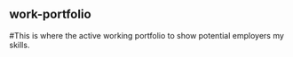 ## work-portfolio
#This is where the active working portfolio to show potential employers my skills.
